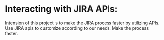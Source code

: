 # Interacting with JIRA APIs:

Intension of this project is to make the JIRA process faster by utilizing APIs. Use JIRA apis to customize according to our needs. Make the process faster.